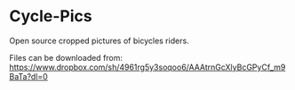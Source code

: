 # Cycle-Pics
Open source cropped pictures of bicycles riders.  

Files can be downloaded from: https://www.dropbox.com/sh/4961rg5y3soqoo6/AAAtrnGcXlyBcGPyCf_m9BaTa?dl=0
